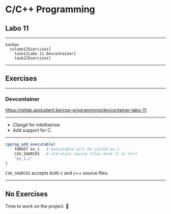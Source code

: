 # C/C++ Programming

## Labo 11

---

```mermaid
kanban
  column1[Exercises]
    task1[Labo 11 Devcontainer]
    task2[Exercises]
```

---

## Exercises

---

### Devcontainer

<https://gitlab.apstudent.be/cpp-programming/devcontainer-labo-11>

---

* Clangd for intellisense.
* Add support for C.

---

```cmake
cpprog_add_executable(
    TARGET ex_1   # executable will be called ex_1
    CXX_SOURCES   # old-style source files here (C or C++)
    "ex_1.c"
)
```

`CXX_SOURCES` accepts both c and c++ source files.

---

## No Exercises

Time to work on the project. 🙂
